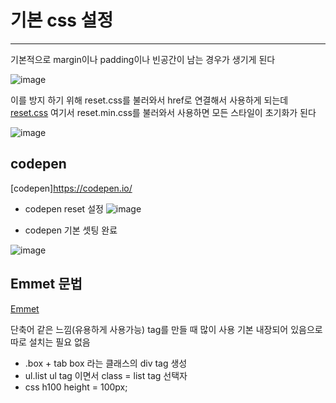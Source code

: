 # 기본 css 설정

---

기본적으로 margin이나 padding이나 빈공간이 남는 경우가 생기게 된다

![image](https://user-images.githubusercontent.com/54137044/103399045-94d8cd00-4b82-11eb-9b76-7509e79b86f4.png)

이를 방지 하기 위해 reset.css를 불러와서 href로 연결해서 사용하게 되는데
[reset.css](https://www.jsdelivr.com/package/npm/reset-css)
여기서 reset.min.css를 불러와서 사용하면 모든 스타일이 초기화가 된다

![image](https://user-images.githubusercontent.com/54137044/103399096-c94c8900-4b82-11eb-936a-9f6e1b5c13c2.png)

## codepen

[codepen]https://codepen.io/

-  codepen reset 설정
   ![image](https://user-images.githubusercontent.com/54137044/103399437-812e6600-4b84-11eb-8b37-bbd65380d8cb.png)

-  codepen 기본 셋팅 완료

![image](https://user-images.githubusercontent.com/54137044/103399421-7247b380-4b84-11eb-8f08-c5f654514b0b.png)

## Emmet 문법

[Emmet](https://emmet.io/)

단축어 같은 느낌(유용하게 사용가능)
tag를 만들 때 많이 사용
기본 내장되어 있음으로 따로 설치는 필요 없음

-  .box + tab
   box 라는 클래스의 div tag 생성
-  ul.list
   ul tag 이면서 class = list
   tag 선택자
-  css h100
   height = 100px;
